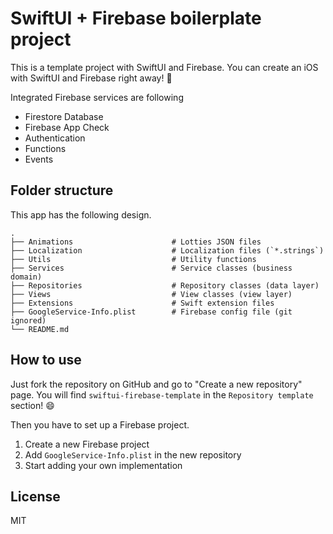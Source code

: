 # SwiftUI + Firebase boilerplate project

This is a template project with SwiftUI and Firebase. You can create an iOS with SwiftUI and Firebase right away! :rocket:

Integrated Firebase services are following
- Firestore Database
- Firebase App Check
- Authentication
- Functions
- Events

## Folder structure

This app has the following design.

```
.
├── Animations                      # Lotties JSON files
├── Localization                    # Localization files (`*.strings`)
├── Utils                           # Utility functions 
├── Services                        # Service classes (business domain)
├── Repositories                    # Repository classes (data layer)
├── Views                           # View classes (view layer)
├── Extensions                      # Swift extension files
├── GoogleService-Info.plist        # Firebase config file (git ignored)
└── README.md
```

## How to use

Just fork the repository on GitHub and go to "Create a new repository" page. You will find `swiftui-firebase-template` in the `Repository template` section! :smile:

Then you have to set up a Firebase project.

1. Create a new Firebase project
2. Add `GoogleService-Info.plist` in the new repository
3. Start adding your own implementation

## License

MIT
